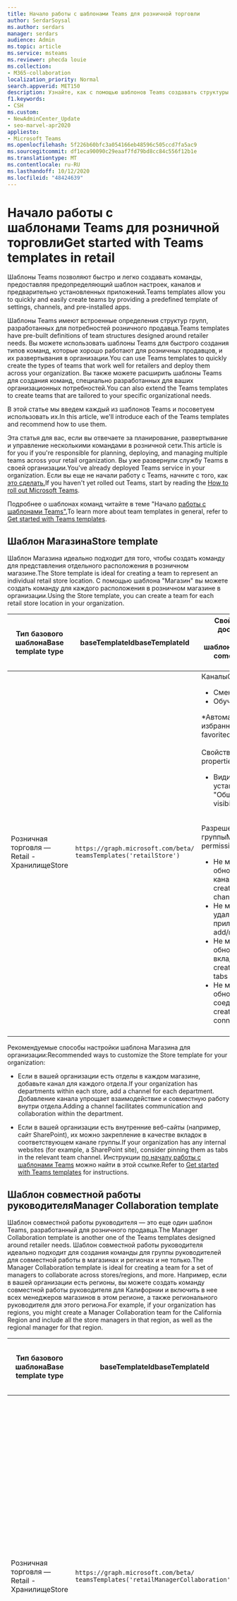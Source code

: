 ```yaml
---
title: Начало работы с шаблонами Teams для розничной торговли
author: SerdarSoysal
ms.author: serdars
manager: serdars
audience: Admin
ms.topic: article
ms.service: msteams
ms.reviewer: phecda louie
ms.collection:
- M365-collaboration
localization_priority: Normal
search.appverid: MET150
description: Узнайте, как с помощью шаблонов Teams создавать структуры групп, разработанные для потребностей розничного продавца, предоставляя предопределять параметры, каналы и предварительно установленные приложения.
f1.keywords:
- CSH
ms.custom:
- NewAdminCenter_Update
- seo-marvel-apr2020
appliesto:
- Microsoft Teams
ms.openlocfilehash: 5f226b60bfc3a054166eb48596c505ccd7fa5ac9
ms.sourcegitcommit: df1eca90090c29eaaf7fd79bd8cc84c556f12b1e
ms.translationtype: MT
ms.contentlocale: ru-RU
ms.lasthandoff: 10/12/2020
ms.locfileid: "48424639"
---
```

# <a name="get-started-with-teams-templates-in-retail"></a><span data-ttu-id="d0eee-103">Начало работы с шаблонами Teams для розничной торговли</span><span class="sxs-lookup"><span data-stu-id="d0eee-103">Get started with Teams templates in retail</span></span>

<span data-ttu-id="d0eee-104">Шаблоны Teams позволяют быстро и легко создавать команды, предоставляя предопределяющий шаблон настроек, каналов и предварительно установленных приложений.</span><span class="sxs-lookup"><span data-stu-id="d0eee-104">Teams templates allow you to quickly and easily create teams by providing a predefined template of settings, channels, and pre-installed apps.</span></span>

<span data-ttu-id="d0eee-105">Шаблоны Teams имеют встроенные определения структур групп, разработанных для потребностей розничного продавца.</span><span class="sxs-lookup"><span data-stu-id="d0eee-105">Teams templates have pre-built definitions of team structures designed around retailer needs.</span></span> <span data-ttu-id="d0eee-106">Вы можете использовать шаблоны Teams для быстрого создания типов команд, которые хорошо работают для розничных продавцов, и их развертывания в организации.</span><span class="sxs-lookup"><span data-stu-id="d0eee-106">You can use Teams templates to quickly create the types of teams that work well for retailers and deploy them across your organization.</span></span> <span data-ttu-id="d0eee-107">Вы также можете расширить шаблоны Teams для создания команд, специально разработанных для ваших организационных потребностей.</span><span class="sxs-lookup"><span data-stu-id="d0eee-107">You can also extend the Teams templates to create teams that are tailored to your specific organizational needs.</span></span>

<span data-ttu-id="d0eee-108">В этой статье мы введем каждый из шаблонов Teams и посоветуем использовать их.</span><span class="sxs-lookup"><span data-stu-id="d0eee-108">In this article, we'll introduce each of the Teams templates and recommend how to use them.</span></span>

<span data-ttu-id="d0eee-109">Эта статья для вас, если вы отвечаете за планирование, развертывание и управление несколькими командами в розничной сети.</span><span class="sxs-lookup"><span data-stu-id="d0eee-109">This article is for you if you're responsible for planning, deploying, and managing multiple teams across your retail organization.</span></span> <span data-ttu-id="d0eee-110">Вы уже развернули службу Teams в своей организации.</span><span class="sxs-lookup"><span data-stu-id="d0eee-110">You've already deployed Teams service in your organization.</span></span> <span data-ttu-id="d0eee-111">Если вы еще не начали работу с Teams, начните с того, как [это сделать.](How-to-roll-out-teams.md)</span><span class="sxs-lookup"><span data-stu-id="d0eee-111">If you haven't yet rolled out Teams, start by reading the [How to roll out Microsoft Teams](How-to-roll-out-teams.md).</span></span>

<span data-ttu-id="d0eee-112">Подробнее о шаблонах команд читайте в теме "Начало [работы с шаблонами Teams".](get-started-with-teams-templates.md)</span><span class="sxs-lookup"><span data-stu-id="d0eee-112">To learn more about team templates in general, refer to [Get started with Teams templates](get-started-with-teams-templates.md).</span></span>

## <a name="store-template"></a><span data-ttu-id="d0eee-113">Шаблон Магазина</span><span class="sxs-lookup"><span data-stu-id="d0eee-113">Store template</span></span>

<span data-ttu-id="d0eee-114">Шаблон Магазина идеально подходит для того, чтобы создать команду для представления отдельного расположения в розничном магазине.</span><span class="sxs-lookup"><span data-stu-id="d0eee-114">The Store template is ideal for creating a team to represent an individual retail store location.</span></span> <span data-ttu-id="d0eee-115">С помощью шаблона "Магазин" вы можете создать команду для каждого расположения в розничном магазине в организации.</span><span class="sxs-lookup"><span data-stu-id="d0eee-115">Using the Store template, you can create a team for each retail store location in your organization.</span></span>

| <span data-ttu-id="d0eee-116">Тип базового шаблона</span><span class="sxs-lookup"><span data-stu-id="d0eee-116">Base template type</span></span> | <span data-ttu-id="d0eee-117">baseTemplateId</span><span class="sxs-lookup"><span data-stu-id="d0eee-117">baseTemplateId</span></span> | <span data-ttu-id="d0eee-118">Свойства, которые доступны с этим базовым шаблоном</span><span class="sxs-lookup"><span data-stu-id="d0eee-118">Properties that come with this base template</span></span> |
| ------------------ | -------------- | ----------------------------------------------------- |
| <span data-ttu-id="d0eee-119">Розничная торговля —</span><span class="sxs-lookup"><span data-stu-id="d0eee-119">Retail -</span></span> <br><span data-ttu-id="d0eee-120">Хранилище</span><span class="sxs-lookup"><span data-stu-id="d0eee-120">Store</span></span> | `https://graph.microsoft.com/beta/`<br>`teamsTemplates('retailStore')`| <span data-ttu-id="d0eee-121">Каналы</span><span class="sxs-lookup"><span data-stu-id="d0eee-121">Channels</span></span> <ul><li><span data-ttu-id="d0eee-122">Смены\*</span><span class="sxs-lookup"><span data-stu-id="d0eee-122">Shifts handoff\*</span></span></li><li><span data-ttu-id="d0eee-123">Обучение\*</span><span class="sxs-lookup"><span data-stu-id="d0eee-123">Learning\*</span></span></li></ul><span data-ttu-id="d0eee-124">\*Автоматически избранные каналы</span><span class="sxs-lookup"><span data-stu-id="d0eee-124">\*Auto-favorited channels</span></span><br><br><span data-ttu-id="d0eee-125">Свойства группы</span><span class="sxs-lookup"><span data-stu-id="d0eee-125">Team properties</span></span> <ul><li><span data-ttu-id="d0eee-126">Видимость группы с установленным на "Общедоступный"</span><span class="sxs-lookup"><span data-stu-id="d0eee-126">Team visibility set to Public</span></span></li></ul> <br><span data-ttu-id="d0eee-127">Разрешения для членов группы</span><span class="sxs-lookup"><span data-stu-id="d0eee-127">Member permissions</span></span> <ul><li><span data-ttu-id="d0eee-128">Не может создавать, обновлять или удалять каналы</span><span class="sxs-lookup"><span data-stu-id="d0eee-128">Can't create/update/delete channels</span></span> </li><li><span data-ttu-id="d0eee-129">Не может добавлять и удалять приложения</span><span class="sxs-lookup"><span data-stu-id="d0eee-129">Can't add/remove apps</span></span> </li><li><span data-ttu-id="d0eee-130">Не может создавать, обновлять или удалять вкладки</span><span class="sxs-lookup"><span data-stu-id="d0eee-130">Can't create/update/remove tabs</span></span></li><li><span data-ttu-id="d0eee-131">Не может создать, обновить или удалить соединители</span><span class="sxs-lookup"><span data-stu-id="d0eee-131">Can't create/update/remove connectors</span></span></li><ul>|
||||

<span data-ttu-id="d0eee-132">Рекомендуемые способы настройки шаблона Магазина для организации:</span><span class="sxs-lookup"><span data-stu-id="d0eee-132">Recommended ways to customize the Store template for your organization:</span></span>

- <span data-ttu-id="d0eee-133">Если в вашей организации есть отделы в каждом магазине, добавьте канал для каждого отдела.</span><span class="sxs-lookup"><span data-stu-id="d0eee-133">If your organization has departments within each store, add a channel for each department.</span></span> <span data-ttu-id="d0eee-134">Добавление канала упрощает взаимодействие и совместную работу внутри отдела.</span><span class="sxs-lookup"><span data-stu-id="d0eee-134">Adding a channel facilitates communication and collaboration within the department.</span></span>

- <span data-ttu-id="d0eee-135">Если в вашей организации есть внутренние веб-сайты (например, сайт SharePoint), их можно закрепление в качестве вкладок в соответствующем канале группы.</span><span class="sxs-lookup"><span data-stu-id="d0eee-135">If your organization has any internal websites (for example, a SharePoint site), consider pinning them as tabs in the relevant team channel.</span></span> <span data-ttu-id="d0eee-136">Инструкции [по началу работы с шаблонами Teams](get-started-with-teams-templates.md) можно найти в этой ссылке.</span><span class="sxs-lookup"><span data-stu-id="d0eee-136">Refer to [Get started with Teams templates](get-started-with-teams-templates.md) for instructions.</span></span>

## <a name="manager-collaboration-template"></a><span data-ttu-id="d0eee-137">Шаблон совместной работы руководителя</span><span class="sxs-lookup"><span data-stu-id="d0eee-137">Manager Collaboration template</span></span>

<span data-ttu-id="d0eee-138">Шаблон совместной работы руководителя — это еще один шаблон Teams, разработанный для розничного продавца.</span><span class="sxs-lookup"><span data-stu-id="d0eee-138">The Manager Collaboration template is another one of the Teams templates designed around retailer needs.</span></span> <span data-ttu-id="d0eee-139">Шаблон совместной работы руководителя идеально подходит для создания команды для группы руководителей для совместной работы в магазинах и регионах и не только.</span><span class="sxs-lookup"><span data-stu-id="d0eee-139">The Manager Collaboration template is ideal for creating a team for a set of managers to collaborate across stores/regions, and more.</span></span> <span data-ttu-id="d0eee-140">Например, если в вашей организации есть регионы, вы можете создать команду совместной работы руководителя для Калифорнии и включить в нее всех менеджеров магазинов в этом регионе, а также регионального руководителя для этого региона.</span><span class="sxs-lookup"><span data-stu-id="d0eee-140">For example, if your organization has regions, you might create a Manager Collaboration team for the California Region and include all the store managers in that region, as well as the regional manager for that region.</span></span>

| <span data-ttu-id="d0eee-141">Тип базового шаблона</span><span class="sxs-lookup"><span data-stu-id="d0eee-141">Base template type</span></span> | <span data-ttu-id="d0eee-142">baseTemplateId</span><span class="sxs-lookup"><span data-stu-id="d0eee-142">baseTemplateId</span></span> | <span data-ttu-id="d0eee-143">Свойства, которые доступны с этим базовым шаблоном</span><span class="sxs-lookup"><span data-stu-id="d0eee-143">Properties that come with this base template</span></span> |
| ------------------ | -------------- | ----------------------------------------------------- |
| <span data-ttu-id="d0eee-144">Розничная торговля —</span><span class="sxs-lookup"><span data-stu-id="d0eee-144">Retail -</span></span> <br><span data-ttu-id="d0eee-145">Хранилище</span><span class="sxs-lookup"><span data-stu-id="d0eee-145">Store</span></span> | `https://graph.microsoft.com/beta/`<br>`teamsTemplates('retailManagerCollaboration')`| <span data-ttu-id="d0eee-146">Каналы</span><span class="sxs-lookup"><span data-stu-id="d0eee-146">Channels</span></span> <ul><li><span data-ttu-id="d0eee-147">Операции\*</span><span class="sxs-lookup"><span data-stu-id="d0eee-147">Operations\*</span></span></li><li><span data-ttu-id="d0eee-148">Обучение\*</span><span class="sxs-lookup"><span data-stu-id="d0eee-148">Learning\*</span></span></li></ul><span data-ttu-id="d0eee-149">\*Автоматически избранные каналы</span><span class="sxs-lookup"><span data-stu-id="d0eee-149">\*Auto-favorited channels</span></span><br><br><span data-ttu-id="d0eee-150">Свойства группы</span><span class="sxs-lookup"><span data-stu-id="d0eee-150">Team properties</span></span> <ul><li><span data-ttu-id="d0eee-151">Видимость группы с установленным на "Частное"</span><span class="sxs-lookup"><span data-stu-id="d0eee-151">Team visibility set to Private</span></span></li></ul> <br><span data-ttu-id="d0eee-152">Разрешения для членов группы</span><span class="sxs-lookup"><span data-stu-id="d0eee-152">Member permissions</span></span> <ul><li><span data-ttu-id="d0eee-153">Создание, обновление и удаление каналов</span><span class="sxs-lookup"><span data-stu-id="d0eee-153">Can create/update/delete channels</span></span> </li><li><span data-ttu-id="d0eee-154">Добавление и удаление приложений</span><span class="sxs-lookup"><span data-stu-id="d0eee-154">Can add/remove apps</span></span> </li><li><span data-ttu-id="d0eee-155">Создание, обновление и удаление вкладок</span><span class="sxs-lookup"><span data-stu-id="d0eee-155">Can create/update/remove tabs</span></span></li><li><span data-ttu-id="d0eee-156">Создание, обновление и удаление соединители</span><span class="sxs-lookup"><span data-stu-id="d0eee-156">Can create/update/remove connectors</span></span></li><ul>|
||||

<span data-ttu-id="d0eee-157">Рекомендуемые способы настройки шаблона совместной работы руководителя в организации:</span><span class="sxs-lookup"><span data-stu-id="d0eee-157">Recommended ways to customize the Manager Collaboration template for your organization:</span></span>

- <span data-ttu-id="d0eee-158">Если в вашей организации есть какие-либо внутренние веб-сайты, например сайт SharePoint, которые важны для руководителей, их можно закрепление в качестве вкладок в соответствующем канале группы.</span><span class="sxs-lookup"><span data-stu-id="d0eee-158">If your organization has any internal websites, such as a SharePoint site, that are relevant for managers, consider pinning them as tabs in a relevant team channel.</span></span> <span data-ttu-id="d0eee-159">Инструкции вы можете найти в документации по шаблонам [Microsoft Teams.](get-started-with-teams-templates.md)</span><span class="sxs-lookup"><span data-stu-id="d0eee-159">You can take a look at the [Microsoft Teams Template documentation](get-started-with-teams-templates.md) for instructions.</span></span>

## <a name="how-to-use-first-party-templates"></a><span data-ttu-id="d0eee-160">Использование шаблонов от первой стороны</span><span class="sxs-lookup"><span data-stu-id="d0eee-160">How to use first party templates</span></span>

<span data-ttu-id="d0eee-161">Чтобы использовать эти шаблоны, измените свойство template@odata.bind" в теле запроса со стандартного на шаблон TemplateIDs выше.</span><span class="sxs-lookup"><span data-stu-id="d0eee-161">To use these templates, change the 'template@odata.bind' property in the request body from 'standard' to the TemplateIDs above.</span></span>  <span data-ttu-id="d0eee-162">Дополнительные сведения о развертывании шаблонов Teams см. в статье Microsoft Graph о том, как [создать команду.](https://docs.microsoft.com/graph/api/team-post?view=graph-rest-beta)</span><span class="sxs-lookup"><span data-stu-id="d0eee-162">For more information on how to deploy Teams templates, see the Microsoft Graph article on how to [create a Team](https://docs.microsoft.com/graph/api/team-post?view=graph-rest-beta).</span></span>

> [!NOTE]
> <span data-ttu-id="d0eee-163">Каналы в шаблоне будут автоматически созданы на вкладке "Общие".</span><span class="sxs-lookup"><span data-stu-id="d0eee-163">The channels in the template will automatically be created under the General Tab.</span></span>

### <a name="example-store-template-extension-script"></a><span data-ttu-id="d0eee-164">Пример: сценарий расширения шаблона Store</span><span class="sxs-lookup"><span data-stu-id="d0eee-164">Example: Store template extension script</span></span>

``` PowerShell
{
  "template@odata.bind": "https://graph.microsoft.com/beta/teamsTemplates('retailStore')",
  "DisplayName": "Contoso Store",
  "Description": "Team for all staff in Contoso Store",
  "Channels": [
    {
      "displayName": "Additional store channel",
      "IsFavoriteByDefault": false
    }
  ]
}
```
## <a name="relate-topic"></a><span data-ttu-id="d0eee-165">Связать тему</span><span class="sxs-lookup"><span data-stu-id="d0eee-165">Relate topic</span></span>

[<span data-ttu-id="d0eee-166">Начало работы с шаблонами Teams в Центре администрирования</span><span class="sxs-lookup"><span data-stu-id="d0eee-166">Get started with Teams templates in the Admin center</span></span>](get-started-with-teams-templates-in-the-admin-console.md)
